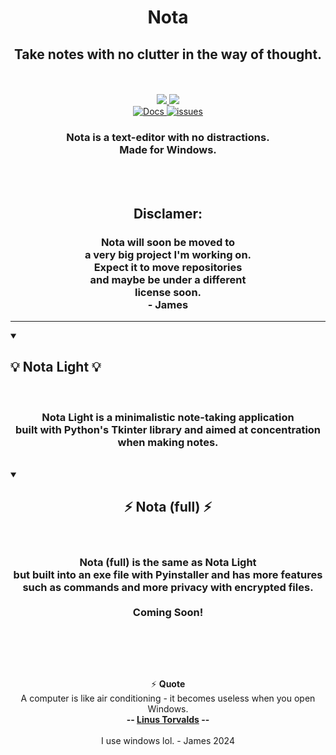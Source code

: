 
<h1 align="center">
    Nota
</h1>
<h2 align="center">
  Take notes with no clutter in the way of thought.
</h2>

<br>

<div align="center">
    <br>
<div align="center"> 
  <a href="https://github.com/james-beans/Nota/releases">
    <img src="https://custom-icon-badges.demolab.com/badge/-Download-teal?style=for-the-badge&logo=download&logoColor=white" />
  </a>
  <a href="https://github.com/james-beans/Nota/blob/main/UPGRADE.md" target="_blank">
     <img src="https://custom-icon-badges.demolab.com/badge/-Upgrade-palegreen?style=for-the-badge&logoColor=black&logo=Download" target="_blank" />
  </a>
    <br>
    <a href="https://github.com/james-beans/Nota/wiki">
        <img alt="Docs" title="Documentation" src="https://custom-icon-badges.demolab.com/badge/-Docs-1F222E?style=for-the-badge&logoColor=white&logo=repo"/>
    </a>
    <a href="https://github.com/james-beans/Nota/issues">
        <img alt="issues" title="Report issues" src="https://custom-icon-badges.demolab.com/badge/-Issues-1F222E?style=for-the-badge&logoColor=white&logo=issue"/>
    </a>
</div>

<div align="center">
<h3 align="center">Nota is a text-editor with no distractions.<br> Made for Windows.</h3>

<br/>
 </div>
 </div>
 <br>
<div align="center">
    <h2 align="center">
      Disclamer:
    </h2>
    <h3 align="center">
    Nota will soon be moved to<br>
    a very big project I'm working on.<br>
    Expect it to move repositories<br>
    and maybe be under a different <br>
    license soon.<br>
        - James<br>
    </h3>
</div>
 
<hr>

<details open>
<summary><h2>💡 Nota Light 💡</h2></summary>
<br/>
<div align="center">
    <h3>Nota Light is a minimalistic note-taking application<br> built with Python's Tkinter library and aimed at concentration when making notes.</h3>
</div>
</details>

<br/>

<details open> 
<summary><h2 align="center">⚡ Nota (full) ⚡</h2></summary>
<br>
<div align=center>
    <h3>Nota (full) is the same as Nota Light<br> but built into an exe file with Pyinstaller and has more features<br> such as commands and more privacy with encrypted files. <br><br> Coming Soon!</h3>
</div>
</details>

<br/><br/>


<br/>

<div align="center">
    
⚡ **Quote**<br> A computer is like air conditioning - it becomes useless when you open Windows. <br> **-- [Linus Torvalds](https://www.azquotes.com/author/14737-Linus_Torvalds) --**
<br><br> I use windows lol. - James 2024

</div>

<br/>
